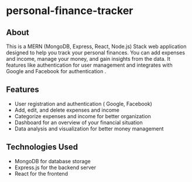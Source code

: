 # personal-finance-tracker
## About

This is a MERN (MongoDB, Express, React, Node.js) Stack web application designed to help you track your personal finances. You can add expenses and income, manage your money, and gain insights from the data. It features like authentication for user management and integrates with Google and Facebook for authentication . 

## Features

- User registration and authentication ( Google, Facebook)
- Add, edit, and delete expenses and income
- Categorize expenses and income for better organization
- Dashboard for an overview of your financial situation
- Data analysis and visualization for better money management


## Technologies Used

- MongoDB for database storage
- Express.js for the backend server
- React for the frontend
